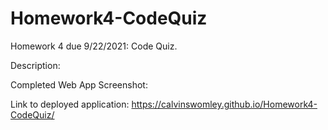 # Homework4-CodeQuiz
Homework 4 due 9/22/2021: Code Quiz.

Description:

Completed Web App Screenshot:


Link to deployed application: https://calvinswomley.github.io/Homework4-CodeQuiz/

